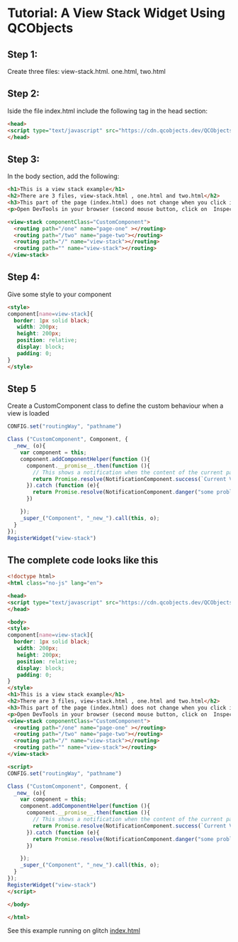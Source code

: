 # Tutorial: A View Stack Widget Using QCObjects

## Step 1:

Create three files: view-stack.html. one.html, two.html

## Step 2:

Iside the file index.html include the following tag in the head section:

```html
<head>
<script type="text/javascript" src="https://cdn.qcobjects.dev/QCObjects.js"></script>
</head>
```

## Step 3:

In the body section, add the following:

```html
<h1>This is a view stack example</h1>
<h2>There are 3 files, view-stack.html , one.html and two.html</h2>
<h3>This part of the page (index.html) does not change when you click in a link</h3>
<p>Open DevTools in your browser (second mouse button, click on  Inspect Elements) and see what happens with the elements of this page when you click a link</p>

<view-stack componentClass="CustomComponent">
  <routing path="/one" name="page-one" ></routing>
  <routing path="/two" name="page-two"></routing>
  <routing path="/" name="view-stack"></routing>
  <routing path="" name="view-stack"></routing>
</view-stack>
```

## Step 4:

Give some style to your component

```html
<style>
component[name=view-stack]{
  border: 1px solid black;
   width: 200px;
   height: 200px;
   position: relative;
   display: block;
   padding: 0;
}
</style>
```

## Step 5

Create a CustomComponent class to define the custom behaviour when a view is loaded

```javascript
CONFIG.set("routingWay", "pathname")

Class ("CustomComponent", Component, {
  _new_ (o){
    var component = this;
    component.addComponentHelper(function (){
      component.__promise__.then(function (){
        // This shows a notification when the content of the current page is fully loaded into the view stack
        return Promise.resolve(NotificationComponent.success(`Current View is ${component.routingSelected.pop().name}`));
      }).catch (function (e){
        return Promise.resolve(NotificationComponent.danger("some problem"));
      })

    });
    _super_("Component", "_new_").call(this, o);
  }
});
RegisterWidget("view-stack")
```

## The complete code looks like this

```html
<!doctype html>
<html class="no-js" lang="en">

<head>
<script type="text/javascript" src="https://cdn.qcobjects.dev/QCObjects.js"></script>
</head>

<body>
<style>
component[name=view-stack]{
  border: 1px solid black;
   width: 200px;
   height: 200px;
   position: relative;
   display: block;
   padding: 0;
}
</style>
<h1>This is a view stack example</h1>
<h2>There are 3 files, view-stack.html , one.html and two.html</h2>
<h3>This part of the page (index.html) does not change when you click in a link</h3>
<p>Open DevTools in your browser (second mouse button, click on  Inspect Elements) and see what happens with the elements of this page when you click a link</p>
<view-stack componentClass="CustomComponent">
  <routing path="/one" name="page-one" ></routing>
  <routing path="/two" name="page-two"></routing>
  <routing path="/" name="view-stack"></routing>
  <routing path="" name="view-stack"></routing>
</view-stack>

<script>
CONFIG.set("routingWay", "pathname")

Class ("CustomComponent", Component, {
  _new_ (o){
    var component = this;
    component.addComponentHelper(function (){
      component.__promise__.then(function (){
        // This shows a notification when the content of the current page is fully loaded into the view stack
        return Promise.resolve(NotificationComponent.success(`Current View is ${component.routingSelected.pop().name}`));
      }).catch (function (e){
        return Promise.resolve(NotificationComponent.danger("some problem"));
      })

    });
    _super_("Component", "_new_").call(this, o);
  }
});
RegisterWidget("view-stack")
</script>

</body>

</html>

```

See this example running on glitch [index.html](https://heavenly-grave-challenge.glitch.me) 
